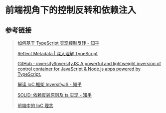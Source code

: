 # 前端视角下的控制反转和依赖注入

## 参考链接

> [如何基于 TypeScript 实现控制反转 - 知乎](https://zhuanlan.zhihu.com/p/311184005)
> 
> [Reflect Metadata | 深入理解 TypeScript](https://jkchao.github.io/typescript-book-chinese/tips/metadata.html#reflect-metadata)
> 
> [GitHub - inversify/InversifyJS: A powerful and lightweight inversion of control container for JavaScript & Node.js apps powered by TypeScript.](https://github.com/inversify/InversifyJS)
> 
> 
> [解读 IoC 框架 InversifyJS - 知乎](https://zhuanlan.zhihu.com/p/48835278)
> 
> [SOLID: 依赖反转原则及 ts 实现 - 知乎](https://zhuanlan.zhihu.com/p/344516515)
> 
> [前端中的 IoC 理念](https://juejin.cn/post/6844903750843236366)
